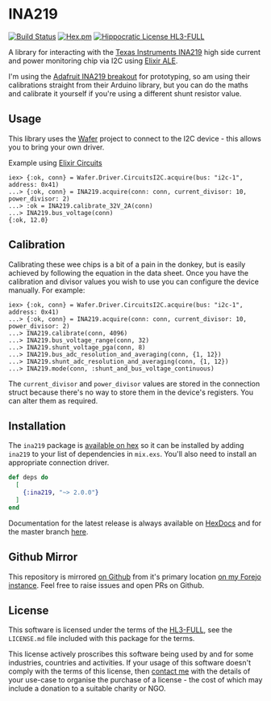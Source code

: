 # INA219

[![Build Status](https://drone.harton.dev/api/badges/james/ina219/status.svg)](https://drone.harton.dev/james/ina219)
[![Hex.pm](https://img.shields.io/hexpm/v/ina219.svg)](https://hex.pm/packages/ina219)
[![Hippocratic License HL3-FULL](https://img.shields.io/static/v1?label=Hippocratic%20License&message=HL3-FULL&labelColor=5e2751&color=bc8c3d)](https://firstdonoharm.dev/version/3/0/full.html)

A library for interacting with the
[Texas Instruments INA219](http://www.ti.com/product/INA219)
high side current and power monitoring chip via I2C using
[Elixir ALE](https://github.com/fhunleth/elixir_ale).

I'm using the [Adafruit INA219 breakout](https://www.adafruit.com/product/904)
for prototyping, so am using their calibrations straight from their Arduino
library, but you can do the maths and calibrate it yourself if you're using a
different shunt resistor value.

## Usage

This library uses the [Wafer](https://harton.dev/james/wafer) project to connect
to the I2C device - this allows you to bring your own driver.

Example using [Elixir Circuits](https://hex.pm/packages/circuits_i2c)

    iex> {:ok, conn} = Wafer.Driver.CircuitsI2C.acquire(bus: "i2c-1", address: 0x41)
    ...> {:ok, conn} = INA219.acquire(conn: conn, current_divisor: 10, power_divisor: 2)
    ...> :ok = INA219.calibrate_32V_2A(conn)
    ...> INA219.bus_voltage(conn)
    {:ok, 12.0}

## Calibration

Calibrating these wee chips is a bit of a pain in the donkey, but is easily
achieved by following the equation in the data sheet. Once you have the
calibration and divisor values you wish to use you can configure the device
manually. For example:

    iex> {:ok, conn} = Wafer.Driver.CircuitsI2C.acquire(bus: "i2c-1", address: 0x41)
    ...> {:ok, conn} = INA219.acquire(conn: conn, current_divisor: 10, power_divisor: 2)
    ...> INA219.calibrate(conn, 4096)
    ...> INA219.bus_voltage_range(conn, 32)
    ...> INA219.shunt_voltage_pga(conn, 8)
    ...> INA219.bus_adc_resolution_and_averaging(conn, {1, 12})
    ...> INA219.shunt_adc_resolution_and_averaging(conn, {1, 12})
    ...> INA219.mode(conn, :shunt_and_bus_voltage_continuous)

The `current_divisor` and `power_divisor` values are stored in the connection
struct because there's no way to store them in the device's registers. You can
alter them as required.

## Installation

The `ina219` package is [available on hex](https://hex.pm/packages/ina219) so it
can be installed by adding `ina219` to your list of dependencies in `mix.exs`.
You'll also need to install an appropriate connection driver.

```elixir
def deps do
  [
    {:ina219, "~> 2.0.0"}
  ]
end
```

Documentation for the latest release is always available on
[HexDocs](https://hexdocs.pm/ina219/) and for the master branch
[here](https://jimsy.gitlab.io/ina219).

## Github Mirror

This repository is mirrored [on Github](https://github.com/jimsynz/ina219)
from it's primary location [on my Forejo instance](https://harton.dev/james/ina219).
Feel free to raise issues and open PRs on Github.

## License

This software is licensed under the terms of the
[HL3-FULL](https://firstdonoharm.dev), see the `LICENSE.md` file included with
this package for the terms.

This license actively proscribes this software being used by and for some
industries, countries and activities. If your usage of this software doesn't
comply with the terms of this license, then [contact me](mailto:james@harton.nz)
with the details of your use-case to organise the purchase of a license - the
cost of which may include a donation to a suitable charity or NGO.
